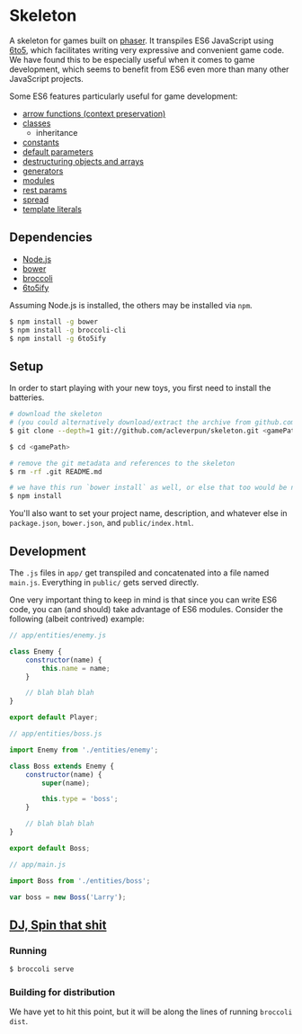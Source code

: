 # Skeleton

A skeleton for games built on [phaser](http://phaser.io/).
It transpiles ES6 JavaScript using [6to5](https://github.com/6to5/6to5), which facilitates writing very expressive and convenient game code.
We have found this to be especially useful when it comes to game development, which seems to benefit from ES6 even more than many other JavaScript projects.

Some ES6 features particularly useful for game development:

- [arrow functions (context preservation)](https://6to5.org/features.html#arrow-functions)
- [classes](https://6to5.org/features.html#classes-1)
	- inheritance
- [constants](https://6to5.org/features.html#constants)
- [default parameters](https://6to5.org/features.html#default-parameters)
- [destructuring objects and arrays](https://6to5.org/features.html#destructuring)
- [generators](https://6to5.org/features.html#generators)
- [modules](https://6to5.org/features.html#modules)
- [rest params](https://6to5.org/features.html#rest-parameters)
- [spread](https://6to5.org/features.html#spread)
- [template literals](https://6to5.org/features.html#template-literals)


## Dependencies

- [Node.js](http://nodejs.org/)
- [bower](http://bower.io/)
- [broccoli](https://github.com/broccolijs/broccoli)
- [6to5ify](https://github.com/6to5/6to5ify)

Assuming Node.js is installed, the others may be installed via `npm`.

```sh
$ npm install -g bower
$ npm install -g broccoli-cli
$ npm install -g 6to5ify
```


## Setup

In order to start playing with your new toys, you first need to install the batteries.

```sh
# download the skeleton
# (you could alternatively download/extract the archive from github.com, but that's lame)
$ git clone --depth=1 git://github.com/acleverpun/skeleton.git <gamePath>

$ cd <gamePath>

# remove the git metadata and references to the skeleton
$ rm -rf .git README.md

# we have this run `bower install` as well, or else that too would be necessary
$ npm install
```

You'll also want to set your project name, description, and whatever else in `package.json`, `bower.json`, and `public/index.html`.


## Development

The `.js` files in `app/` get transpiled and concatenated into a file named `main.js`.
Everything in `public/` gets served directly.

One very important thing to keep in mind is that since you can write ES6 code, you can (and should) take advantage of ES6 modules.
Consider the following (albeit contrived) example:

```javascript
// app/entities/enemy.js

class Enemy {
	constructor(name) {
		this.name = name;
	}

	// blah blah blah
}

export default Player;
```

```javascript
// app/entities/boss.js

import Enemy from './entities/enemy';

class Boss extends Enemy {
	constructor(name) {
		super(name);

		this.type = 'boss';
	}

	// blah blah blah
}

export default Boss;
```

```javascript
// app/main.js

import Boss from './entities/boss';

var boss = new Boss('Larry');
```


## [DJ, Spin that shit](http://youtu.be/yx28m-M--4Q)

### Running

```sh
$ broccoli serve
```

### Building for distribution

We have yet to hit this point, but it will be along the lines of running `broccoli dist`.
